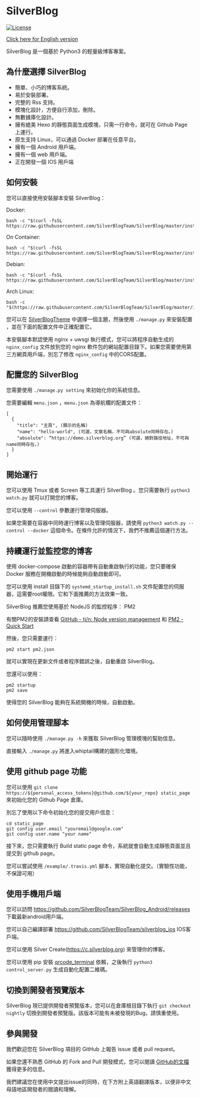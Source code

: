 # SilverBlog

[![License](https://img.shields.io/badge/License-BSD%203--Clause-blue.svg)](https://github.com/SilverBlogTeam/SilverBlog/blob/master/LICENSE)

[Click here for English version](https://github.com/SilverBlogTeam/silverblog/blob/master/readme/en-US.md)

SilverBlog 是一個基於 Python3 的輕量級博客專案。

## 為什麼選擇 SilverBlog

* 簡單、小巧的博客系統。
* 易於安裝部署。
* 完整的 Rss 支持。
* 模塊化設計，方便自行添加，刪除。
* 無數據庫化設計。
* 擁有媲美 Hexo 的靜態頁面生成模塊，只需一行命令，就可在 Github Page 上運行。
* 原生支持 Linux，可以通過 Docker 部署在任意平台。
* 擁有一個 Android 用戶端。
* 擁有一個 web 用戶端。
* 正在開發一個 IOS 用戶端

## 如何安裝

您可以直接使用安裝腳本安裝 SilverBlog：

Docker:

```
bash -c "$(curl -fsSL https://raw.githubusercontent.com/SilverBlogTeam/SilverBlog/master/install/docker_install.sh)"
```

On Container:

```
bash -c "$(curl -fsSL https://raw.githubusercontent.com/SilverBlogTeam/SilverBlog/master/install/container_install.sh)"
```

Debian:

```
bash -c "$(curl -fsSL https://raw.githubusercontent.com/SilverBlogTeam/SilverBlog/master/install/debian_install.sh)"
```

Arch Linux:

```
bash -c "$(https://raw.githubusercontent.com/SilverBlogTeam/SilverBlog/master/install/archlinux_install.sh)"
```


您可以在 [SilverBlogTheme](https://github.com/SilverBlogTheme) 中選擇一個主題，然後使用 `./manage.py` 來安裝配置 ，並在下面的配置文件中正確配置它。

本安裝腳本默認使用 nginx + uwsgi 執行模式，您可以將程序自動生成的 `nginx_config` 文件放到您的 nginx 軟件包的網站配置目錄下。如果您需要使用第三方網頁用戶端，別忘了修改 `nginx_config` 中的CORS配置。

## 配置您的 SilverBlog

您需要使用 `./manage.py setting` 來初始化你的系統信息。

您需要編輯 `menu.json` ，`menu.json` 為導航欄的配置文件：

```
[
  {
    "title": "主頁", (顯示的名稱)
    "name": "hello-world", (可選，文章名稱，不可與absolute同時存在。)
    "absolute": “https://demo.silverblog.org” (可選，絕對路徑地址，不可與name同時存在。)
  }
]
```

## 開始運行

您可以使用 Tmux 或者 Screen 等工具運行 SilverBlog 。您只需要執行 `python3 watch.py​​` 就可以打開您的博客。

您可以使用 `--control` 參數運行管理伺服器。

如果您需要在容器中同時運行博客以及管理伺服器，請使用 `python3 watch.py --control --docker` 這個命令。在條件允許的情況下，我們不推薦這個運行方法。

## 持續運行並監控您的博客

使用 docker-compose 啟動的容器帶有自動重啟執行的功能，您只要確保 Docker 服務在開機啟動的時候能夠自動啟動即可。

您可以使用 install 目錄下的 `systemd_startup_install.sh` 文件配置您的伺服器，這需要root權限。它和下面推薦的方法效果一致。

SilverBlog 推薦您使用基於 NodeJS 的監控程序： PM2

有關PM2的安裝請查看 [GitHub - tj/n: Node version management](https://github.com/tj/n) 和 [PM2 - Quick Start](http://pm2.keymetrics.io/docs/usage/quick-start/)

然後，您只需要運行：

```
pm2 start pm2.json
```

就可以實現在更新文件或者程序錯誤之後，自動重啟 SilverBlog。

您還可以使用：

```
pm2 startup
pm2 save
```

使得您的 SilverBlog 能夠在系統開機的時候，自動啟動。

## 如何使用管理腳本

您可以隨時使用 `./manage.py -h` 來獲取 SilverBlog 管理模塊的幫助信息。

直接輸入 `./manage.py` 將進入whiptail構建的圖形化環境。

## 使用 github page 功能

您可以使用 `git clone https://${personal_access_tokens}@github.com/${your_repo} static_page` 來初始化您的 Github Page 倉庫。

別忘了使用以下命令初始化您的提交用戶信息：

```
cd static_page
git config user.email "youremail@google.com"
git config user.name "your name"
```

接下來，您只需要執行 Build static page 命令，系統就會自動生成靜態頁面並且提交到 github page。

您可以嘗試使用 `/example/.travis.yml` 腳本，實現自動化提交。（實驗性功能，不保證可用）


## 使用手機用戶端

您可以訪問 https://github.com/SilverBlogTeam/SilverBlog_Android/releases 下載最新android用戶端。

您可以自己編譯部署 https://github.com/SilverBlogTeam/silverblog_ios IOS客戶端。

您可以使用 Silver Create(https://c.silverblog.org) 來管理你的博客。

您可以使用 pip 安裝 [qrcode_terminal](https://github.com/alishtory/qrcode-terminal) 依賴，之後執行 `python3 control_server.py` 生成自動化配置二維碼。

## 切換到開發者預覽版本

SilverBlog 現已提供開發者預覽版本，您可以在倉庫根目錄下執行 `git checkout nightly` 切換到開發者預覽版。該版本可能有未被發現的Bug，請慎重使用。

## 參與開發

我們歡迎您在 SilverBlog 項目的 GitHub 上報告 issue 或者 pull request。

如果您還不熟悉 GitHub 的 Fork and Pull 開發模式，您可以閱讀 [GitHub的文檔](https://help.github.com/articles/using-pull-requests) 獲得更多的信息。

我們建議您在使用中文提出issue的同時，在下方附上英語翻譯版本，以便非中文母語地區開發者的閱讀和理解。